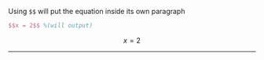 Using `$$` will put the equation inside its own paragraph
```latex
$$x = 2$$ %(will output)
```
$$x = 2$$

---